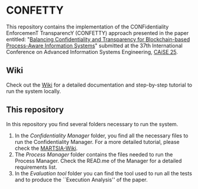 # CONFETTY

This repository contains the implementation of the CONFidentiality EnforcemenT TransparencY (CONFETTY) approach presented in the paper 
entitled: "[Balancing Confidentiality and Transparency for Blockchain-based Process-Aware Information Systems]()" submitted at the 37th International Conference on Advanced Information Systems Engineering, [CAiSE 25](https://conferences.big.tuwien.ac.at/caise2025/).

## Wiki
Check out the [Wiki](https://github.com/apwbs/CONFETTY/wiki) for a detailed documentation and step-by-step tutorial to run the system locally.

## This repository
In this repository you find several folders necessary to run the system. 
1. In the *Confidentiality Manager* folder, you find all the necessary files to run the Confidentiality Manager. For a more detailed tutorial, please check the [MARTSIA-Wiki](https://github.com/apwbs/MARTSIA-Demo-KoB).
2. The *Process Manager* folder contains the files needed to run the Process Manager. Check the READ.me of the Manager for a detailed requirements list. 
3. In the *Evaluation tool* folder you can find the tool used to run all the tests and to produce the ``Execution Analysis'' of the paper.
